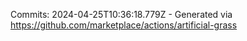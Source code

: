 Commits: 2024-04-25T10:36:18.779Z - Generated via https://github.com/marketplace/actions/artificial-grass
<br>
